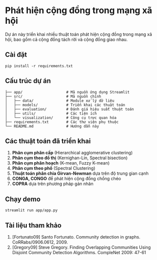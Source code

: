 # Phát hiện cộng đồng trong mạng xã hội

Dự án này triển khai nhiều thuật toán phát hiện cộng đồng trong mạng xã hội, bao gồm cả cộng đồng tách rời và cộng đồng giao nhau.

## Cài đặt

```
pip install -r requirements.txt
```

## Cấu trúc dự án

```
├── app/                    # Mã nguồn ứng dụng Streamlit
├── src/                    # Mã nguồn chính
│   ├── data/               # Module xử lý dữ liệu
│   ├── models/             # Triển khai các thuật toán
│   ├── evaluation/         # Đánh giá hiệu suất thuật toán
│   ├── utils/              # Các tiện ích
│   └── visualization/      # Công cụ trực quan hóa
├── requirements.txt        # Các thư viện phụ thuộc
└── README.md               # Hướng dẫn này
```

## Các thuật toán đã triển khai

1. **Phân cụm phân cấp** (Hierarchical agglomerative clustering)
2. **Phân cụm theo đồ thị** (Kernighan-Lin, Spectral bisection)
3. **Phân cụm phân hoạch** (K-mean, Fuzzy K-mean)
4. **Phân cụm theo phổ** (Spectral Clustering)
5. **Thuật toán phân chia Girvan-Newman** dựa trên độ trung gian cạnh
6. **CONGA, CONGO** để phát hiện cộng đồng chồng chéo
7. **COPRA** dựa trên phương pháp gán nhãn

## Chạy demo

```
streamlit run app/app.py
```

## Tài liệu tham khảo

1. [Fortunato09] Santo Fortunato. Community detection in graphs. CoRRabs/0906.0612, 2009.
2. [Gregory09] Steve Gregory. Finding Overlapping Communities Using Disjoint Community Detection Algorithms. CompleNet 2009: 47-61 